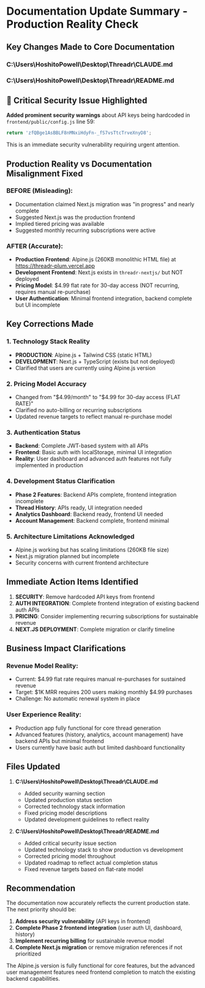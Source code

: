 # Documentation Update Summary - Production Reality Check

## Key Changes Made to Core Documentation

### C:\Users\HoshitoPowell\Desktop\Threadr\CLAUDE.md
### C:\Users\HoshitoPowell\Desktop\Threadr\README.md

## 🚨 Critical Security Issue Highlighted

**Added prominent security warnings** about API keys being hardcoded in `frontend/public/config.js` line 59:
```javascript
return 'zfQBge1AsBBLF8nMNxiHdyFn-_fS7vsTtcTrveXnyD8';
```
This is an immediate security vulnerability requiring urgent attention.

## Production Reality vs Documentation Misalignment Fixed

### BEFORE (Misleading):
- Documentation claimed Next.js migration was "in progress" and nearly complete
- Suggested Next.js was the production frontend
- Implied tiered pricing was available
- Suggested monthly recurring subscriptions were active

### AFTER (Accurate):
- **Production Frontend**: Alpine.js (260KB monolithic HTML file) at https://threadr-plum.vercel.app
- **Development Frontend**: Next.js exists in `threadr-nextjs/` but NOT deployed
- **Pricing Model**: $4.99 flat rate for 30-day access (NOT recurring, requires manual re-purchase)
- **User Authentication**: Minimal frontend integration, backend complete but UI incomplete

## Key Corrections Made

### 1. Technology Stack Reality
- **PRODUCTION**: Alpine.js + Tailwind CSS (static HTML)
- **DEVELOPMENT**: Next.js + TypeScript (exists but not deployed)
- Clarified that users are currently using Alpine.js version

### 2. Pricing Model Accuracy
- Changed from "$4.99/month" to "$4.99 for 30-day access (FLAT RATE)"
- Clarified no auto-billing or recurring subscriptions
- Updated revenue targets to reflect manual re-purchase model

### 3. Authentication Status
- **Backend**: Complete JWT-based system with all APIs
- **Frontend**: Basic auth with localStorage, minimal UI integration
- **Reality**: User dashboard and advanced auth features not fully implemented in production

### 4. Development Status Clarification
- **Phase 2 Features**: Backend APIs complete, frontend integration incomplete
- **Thread History**: APIs ready, UI integration needed
- **Analytics Dashboard**: Backend ready, frontend UI needed
- **Account Management**: Backend complete, frontend minimal

### 5. Architecture Limitations Acknowledged
- Alpine.js working but has scaling limitations (260KB file size)
- Next.js migration planned but incomplete
- Security concerns with current frontend architecture

## Immediate Action Items Identified

1. **SECURITY**: Remove hardcoded API keys from frontend
2. **AUTH INTEGRATION**: Complete frontend integration of existing backend auth APIs  
3. **PRICING**: Consider implementing recurring subscriptions for sustainable revenue
4. **NEXT.JS DEPLOYMENT**: Complete migration or clarify timeline

## Business Impact Clarifications

### Revenue Model Reality:
- Current: $4.99 flat rate requires manual re-purchases for sustained revenue
- Target: $1K MRR requires 200 users making monthly $4.99 purchases
- Challenge: No automatic renewal system in place

### User Experience Reality:
- Production app fully functional for core thread generation
- Advanced features (history, analytics, account management) have backend APIs but minimal frontend
- Users currently have basic auth but limited dashboard functionality

## Files Updated

1. **C:\Users\HoshitoPowell\Desktop\Threadr\CLAUDE.md**
   - Added security warning section
   - Updated production status section
   - Corrected technology stack information
   - Fixed pricing model descriptions
   - Updated development guidelines to reflect reality

2. **C:\Users\HoshitoPowell\Desktop\Threadr\README.md**
   - Added critical security issue section
   - Updated technology stack to show production vs development
   - Corrected pricing model throughout
   - Updated roadmap to reflect actual completion status
   - Fixed revenue targets based on flat-rate model

## Recommendation

The documentation now accurately reflects the current production state. The next priority should be:

1. **Address security vulnerability** (API keys in frontend)
2. **Complete Phase 2 frontend integration** (user auth UI, dashboard, history)
3. **Implement recurring billing** for sustainable revenue model
4. **Complete Next.js migration** or remove migration references if not prioritized

The Alpine.js version is fully functional for core features, but the advanced user management features need frontend completion to match the existing backend capabilities.